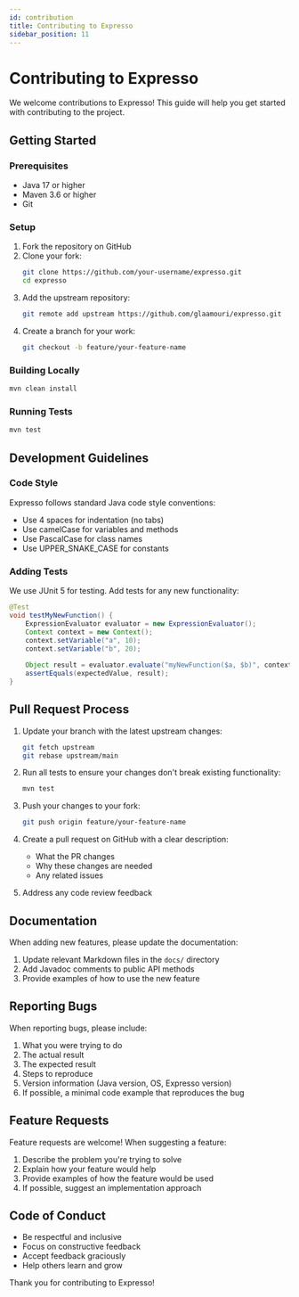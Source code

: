 ```yaml
---
id: contribution
title: Contributing to Expresso
sidebar_position: 11
---
```


# Contributing to Expresso

We welcome contributions to Expresso! This guide will help you get started with contributing to the project.

## Getting Started

### Prerequisites

- Java 17 or higher
- Maven 3.6 or higher
- Git

### Setup

1. Fork the repository on GitHub
2. Clone your fork:
   ```bash
   git clone https://github.com/your-username/expresso.git
   cd expresso
   ```
3. Add the upstream repository:
   ```bash
   git remote add upstream https://github.com/glaamouri/expresso.git
   ```
4. Create a branch for your work:
   ```bash
   git checkout -b feature/your-feature-name
   ```

### Building Locally

```bash
mvn clean install
```

### Running Tests

```bash
mvn test
```

## Development Guidelines

### Code Style

Expresso follows standard Java code style conventions:

- Use 4 spaces for indentation (no tabs)
- Use camelCase for variables and methods
- Use PascalCase for class names
- Use UPPER_SNAKE_CASE for constants


### Adding Tests

We use JUnit 5 for testing. Add tests for any new functionality:

```java
@Test
void testMyNewFunction() {
    ExpressionEvaluator evaluator = new ExpressionEvaluator();
    Context context = new Context();
    context.setVariable("a", 10);
    context.setVariable("b", 20);
    
    Object result = evaluator.evaluate("myNewFunction($a, $b)", context);
    assertEquals(expectedValue, result);
}
```

## Pull Request Process

1. Update your branch with the latest upstream changes:
   ```bash
   git fetch upstream
   git rebase upstream/main
   ```

2. Run all tests to ensure your changes don't break existing functionality:
   ```bash
   mvn test
   ```

3. Push your changes to your fork:
   ```bash
   git push origin feature/your-feature-name
   ```

4. Create a pull request on GitHub with a clear description:
   - What the PR changes
   - Why these changes are needed
   - Any related issues

5. Address any code review feedback

## Documentation

When adding new features, please update the documentation:

1. Update relevant Markdown files in the `docs/` directory
2. Add Javadoc comments to public API methods
3. Provide examples of how to use the new feature

## Reporting Bugs

When reporting bugs, please include:

1. What you were trying to do
2. The actual result
3. The expected result
4. Steps to reproduce
5. Version information (Java version, OS, Expresso version)
6. If possible, a minimal code example that reproduces the bug

## Feature Requests

Feature requests are welcome! When suggesting a feature:

1. Describe the problem you're trying to solve
2. Explain how your feature would help
3. Provide examples of how the feature would be used
4. If possible, suggest an implementation approach

## Code of Conduct

- Be respectful and inclusive
- Focus on constructive feedback
- Accept feedback graciously
- Help others learn and grow

Thank you for contributing to Expresso! 